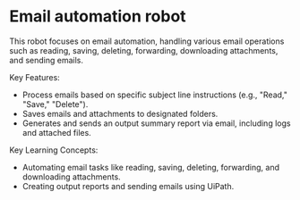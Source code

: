 # Email automation robot

This robot focuses on email automation, handling various email operations such as reading, saving, deleting, forwarding, downloading attachments, and sending emails.

Key Features:
- Process emails based on specific subject line instructions (e.g., "Read," "Save," "Delete").
- Saves emails and attachments to designated folders.
- Generates and sends an output summary report via email, including logs and attached files.
  
Key Learning Concepts:
- Automating email tasks like reading, saving, deleting, forwarding, and downloading attachments.
- Creating output reports and sending emails using UiPath.
